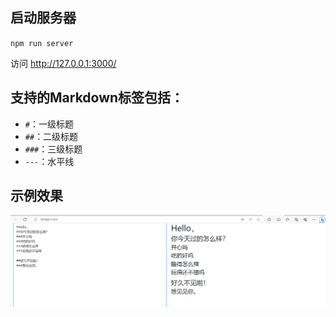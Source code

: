 ## 启动服务器
`npm run server`

访问 http://127.0.0.1:3000/

## 支持的Markdown标签包括：

- `#`：一级标题
- `##`：二级标题
- `###`：三级标题
- `---`：水平线

## 示例效果
![图片描述](https://github.com/caisisi123/readme/raw/master/dist/img.png)

